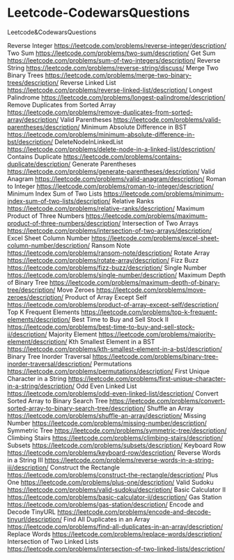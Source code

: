 # Leetcode-CodewarsQuestions
Leetcode&amp;CodewarsQuestions

Reverse Integer            https://leetcode.com/problems/reverse-integer/description/   
Two Sum                    https://leetcode.com/problems/two-sum/description/
Get Sum                    https://leetcode.com/problems/sum-of-two-integers/description/
Reverse String             https://leetcode.com/problems/reverse-string/discuss/
Merge Two Binary Trees     https://leetcode.com/problems/merge-two-binary-trees/description/
Reverse Linked List        https://leetcode.com/problems/reverse-linked-list/description/
Longest Palindrome         https://leetcode.com/problems/longest-palindrome/description/
Remove Duplicates from Sorted Array     https://leetcode.com/problems/remove-duplicates-from-sorted-array/description/
Valid Parentheses          https://leetcode.com/problems/valid-parentheses/description/
Minimum Absolute Difference in BST      https://leetcode.com/problems/minimum-absolute-difference-in-bst/description/
DeleteNodeInLinkedList      https://leetcode.com/problems/delete-node-in-a-linked-list/description/
Contains Duplicate          https://leetcode.com/problems/contains-duplicate/description/
Generate Parentheses        https://leetcode.com/problems/generate-parentheses/description/
Valid Anagram               https://leetcode.com/problems/valid-anagram/description/
Roman to Integer            https://leetcode.com/problems/roman-to-integer/description/
Minimum Index Sum of Two Lists  https://leetcode.com/problems/minimum-index-sum-of-two-lists/description/
Relative Ranks              https://leetcode.com/problems/relative-ranks/description/
Maximum Product of Three Numbers    https://leetcode.com/problems/maximum-product-of-three-numbers/description/
Intersection of Two Arrays  https://leetcode.com/problems/intersection-of-two-arrays/description/
Excel Sheet Column Number   https://leetcode.com/problems/excel-sheet-column-number/description/
Ransom Note                 https://leetcode.com/problems/ransom-note/description/
Rotate Array                https://leetcode.com/problems/rotate-array/description/
Fizz Buzz                   https://leetcode.com/problems/fizz-buzz/description/
Single Number               https://leetcode.com/problems/single-number/description/
Maximum Depth of Binary Tree    https://leetcode.com/problems/maximum-depth-of-binary-tree/description/
Move Zeroes                 https://leetcode.com/problems/move-zeroes/description/
Product of Array Except Self    https://leetcode.com/problems/product-of-array-except-self/description/
Top K Frequent Elements     https://leetcode.com/problems/top-k-frequent-elements/description/
Best Time to Buy and Sell Stock II  https://leetcode.com/problems/best-time-to-buy-and-sell-stock-ii/description/
Majority Element            https://leetcode.com/problems/majority-element/description/ 
Kth Smallest Element in a BST   https://leetcode.com/problems/kth-smallest-element-in-a-bst/description/
Binary Tree Inorder Traversal   https://leetcode.com/problems/binary-tree-inorder-traversal/description/
Permutations                https://leetcode.com/problems/permutations/description/
First Unique Character in a String  https://leetcode.com/problems/first-unique-character-in-a-string/description/
Odd Even Linked List        https://leetcode.com/problems/odd-even-linked-list/description/
Convert Sorted Array to Binary Search Tree  https://leetcode.com/problems/convert-sorted-array-to-binary-search-tree/description/
Shuffle an Array            https://leetcode.com/problems/shuffle-an-array/description/
Missing Number              https://leetcode.com/problems/missing-number/description/
Symmetric Tree              https://leetcode.com/problems/symmetric-tree/description/
Climbing Stairs             https://leetcode.com/problems/climbing-stairs/description/
Subsets                     https://leetcode.com/problems/subsets/description/
Keyboard Row                https://leetcode.com/problems/keyboard-row/description/
Reverse Words in a String III   https://leetcode.com/problems/reverse-words-in-a-string-iii/description/
Construct the Rectangle     https://leetcode.com/problems/construct-the-rectangle/description/
Plus One                    https://leetcode.com/problems/plus-one/description/
Valid Sudoku                https://leetcode.com/problems/valid-sudoku/description/
Basic Calculator II         https://leetcode.com/problems/basic-calculator-ii/description/
Gas Station                 https://leetcode.com/problems/gas-station/description/
Encode and Decode TinyURL   https://leetcode.com/problems/encode-and-decode-tinyurl/description/
Find All Duplicates in an Array     https://leetcode.com/problems/find-all-duplicates-in-an-array/description/
Replace Words               https://leetcode.com/problems/replace-words/description/
Intersection of Two Linked Lists    https://leetcode.com/problems/intersection-of-two-linked-lists/description/